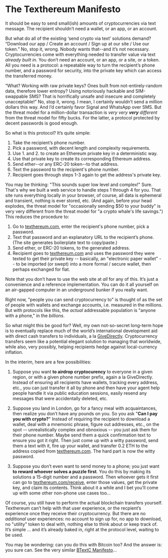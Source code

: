 The Texthereum Manifesto
========================

It should be easy to send small(ish) amounts of cryptocurrencies via text message.
The recipient shouldn’t need a wallet, or an app, or an account.

But what do all of the existing ‘send crypto via text’ solutions demand?
“Download our app / Create an account / Sign up at our site / Use our token.”
No, stop it, wrong. Nobody wants that--and it’s not necessary. Cryptocurrencies
come with everything needed to transfer value via text _already built in_.
You don’t need an account, or an app, or a site, or a token. All you need is a
protocol: a repeatable way to turn the recipient’s phone number, and a password
for security, into the private key which can access the transferred money.

“What? Working with raw private keys? Ones built from not-entirely-random data,
therefore lower entropy? Using notoriously hackable and SIM-swappable SMS? That
is horrifically unsafe and insecure and completely unacceptable!” No, stop it,
wrong. I mean, I certainly wouldn’t send a million dollars this way. And I’d
certainly favor Signal and WhatsApp over SMS. But the threat model for a
million-dollar transaction is _very very **very** different_ from the threat
model for fifty bucks. For the latter, a protocol protected by decent
passwords is good enough.

So what is this protocol? It’s quite simple:
1. Take the recipient’s phone number.
2. Pick a password, with decent length and complexity requirements.
3. Use 1. and 2. to create an Ethereum private key in a deterministic way.
4. Use that private key to create its corresponding Ethereum address.
5. Send ether--or any ERC-20 token--to that address.
6. Text the password to the recipient's phone number.
7. Recipient goes through steps 1-3 again to get the address's private key.

You may be thinking: "This sounds super low level and complex!" Sure. That's
why we built a web service to handle steps 1 through 4 for you. That site
runs everything locally in your browser, of course, all data is ephemeral and
transient, nothing is ever stored, etc. (And again, before your head explodes,
the threat model for "occasionally sending $50 to your buddy" is very very
different from the threat model for "a crypto whale's life savings.") This
reduces the procedure to:
1. Go to [texthereum.com](https://texthereum.com), enter the recipient's phone number, pick a password.
2. Text that password and an explanatory URL to the recipient’s phone.
(The site generates boilerplate text to copy/paste.)
3. Send ether, or ERC-20 tokens, to the generated address.
4. Recipient goes to [texthereum.com](https://texthereum.com/receive) and uses the
password they were texted to get their private key -- basically, an
"electronic paper wallet" -- to be imported (or swept) into a more
formal / secure wallet, then perhaps exchanged for fiat.

Note that you don’t have to use the web site at _all_ for any of this. It’s
just a convenience and a reference implementation. You can do it all yourself
on an air-gapped computer in an underground bunker if you really want.

Right now, "people you can send cryptocurrency to" is thought of as the set
of people with wallets and exchange accounts, i.e. measured in the millions.
But with protocols like this, the _actual_ addressable population is "anyone
with a phone," in the _billions_.

So what might this be good for? Well, my own not-so-secret long-term hope is
to eventually replace much of the world’s international development aid with
direct cash transfers to individuals, a la [GiveDirectly](https://www.givedirectly.org/). Cryptocurrency
transfers seem like a potential elegant solution to managing that worldwide,
while also, very possibly, helping recipients hedge against local-currency
inflation.

In the interim, here are a few possibilities:

1. Suppose you want **to airdrop cryptocurency** to everyone in a given region,
or with a given phone number prefix, again a la GiveDirectly. Instead of
ensuring all recipients have wallets, tracking every address, etc., you can
just transfer it all by phone and then have your agent help people handle it
via public education sessions, easily resend any messages that were
accidentally deleted, etc.

2. Suppose you land in London, go for a fancy meal with acquaintances, then
realize you don’t have any pounds on you. So you ask "**Can I pay you with
crypto?**" Instead of requiring the recipient to download a wallet, deal with a
mnemonic phrase, figure out addresses, etc., on the spot -- unrealistically
complex and obnoxious -- you just ask them for their phone number. Maybe send
them a quick confirmation text to ensure you got it right. Then just come up
with a witty password, send them a text with it, fire up your wallet, and
transfer 0.2 ETH to the address copied from [texthereum.com](https://texthereum.com). The hard part is
now the witty password.

3. Suppose you don’t even want to send money to a phone; you just want **to
reward whoever solves a puzzle first**. You do this by making its solutions
a 15-digit number and a password. Then whoever gets it first can go to
[texthereum.com/receive](https://texthereum.com/receive), enter those values, get the private key, and claim its
contents. Think about it a while and I bet you’ll come up with some other
non-phone use cases too...

Of course, you still have to perform the actual blockchain transfers yourself.
Texthereum can’t help with that user experience, or the recpient’s experience
once they receive their cryptocurrency. But there are no _additional_ user
experiences: no account to sign up for, no app to download, no "utility" token
to deal with, nothing else to think about or keep track of. It’s simple ... and
it’s already baked in, right at the protocol level, waiting to be used.

You may be wondering: can you do this with Bitcoin too? And the answer is:
you sure can. See the very similar
[BTextC Manifesto](https://github.com/rezendi/texthereum/blob/main/btextc/MANIFESTO.md)...

